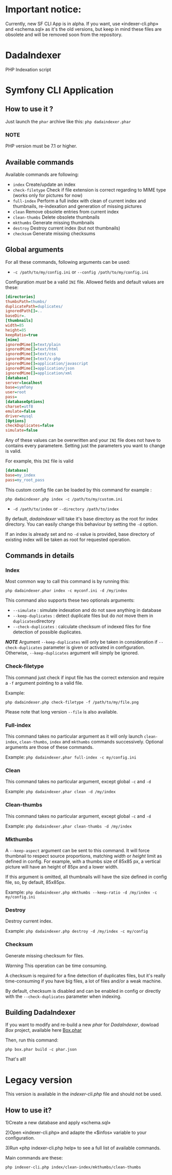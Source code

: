# Important notice:
Currently, new SF CLI App is in alpha.
If you want, use «indexer-cli.php» and «schema.sql» as it's the old versions, but keep
in mind these files are obsolete and will be removed soon from the repository.

# DadaIndexer

PHP Indexation script

# Symfony CLI Application

## How to use it ?
Just launch the `phar` archive like this: `php dadaindexer.phar`

### NOTE
PHP version must be 7.1 or higher.

## Available commands

Available commands are following:
* `index` Create/update an index
* `check-filetype` Check if file extension is correct regarding to MIME type
(works only for pictures for now)
* `full-index` Perform a full index with clean of current index and thumbnails,
re-indexation and generation of missing pictures
* `clean` Remove obsolete entries from current index
* `clean-thumbs` Delete obsolete thumbnails
* `mkthumbs` Generate missing thumbnails
* `destroy` Destroy current index (but not thumbnails)
* `checksum` Generate missing checksums

## Global arguments

For all these commands, following arguments can be used:
* `-c /path/to/my/config.ini` or `--config /path/to/my/config.ini`

Configuration *must* be a valid `INI` file.
Allowed fields and default values are these:

```ini
[directories]
thumbsPath=thumbs/
duplicatePath=duplicates/
ignoredPath[]=..
baseDir=.
[thumbnails]
width=85
height=85
keepRatio=true
[mime]
ignoredMime[]=text/plain
ignoredMime[]=text/html
ignoredMime[]=text/css
ignoredMime[]=text/x-php
ignoredMime[]=application/javascript
ignoredMime[]=application/json
ignoredMime[]=application/xml
[database]
server=localhost
base=symfony
user=root
pass=
[databaseOptions]
charset=utf8
emulate=false
driver=mysql
[Options]
checkDuplicates=false
simulate=false
```

Any of these values can be overwritten and your `INI` file does not have to contains every parametere.
Setting just the parameters you want to change is valid.

For example, this `INI` file is valid

```ini
[database]
base=my_index
pass=my_root_pass
```

This custom config file can be loaded by this command for example :

`php dadaindexer.php index -c /path/to/my/custom.ini`

* `-d /path/to/index` or `--directory /path/to/index`

By default, _dadaindexer_ will take it's base directory as the root for index directory.
You can easily change this behaviour by setting the `-d` option.

If an index is already set and no `-d` value is provided, base directory of existing index
will be taken as root for requested operation.

## Commands in details

### Index
Most common way to call this command is by running this:

`php dadaindexer.phar index -c myconf.ini -d /my/index`

This command also supports these two optionals arguments:
* `--simulate` : simulate indexation and do not save anything in database
* `--keep-duplicates` : detect duplicate files but do *not* move them in `duplicates`directory
* `--check-duplicates` : calculate checksum of indexed files for fine detection of
possible duplicates.

***NOTE*** Argument `--keep-duplicates` will only be taken in consideration if
`--check-duplicates` parameter is given or activated in configuration.  Otherwise,
`--keep-duplicates` argument will simply be ignored.

### Check-filetype
This command just check if input file has the correct extension and require a `-f` argument pointing to a valid file.

Example:

`php dadaindexer.php check-filetype -f /path/to/my/file.png`

Please note that long version `--file` is also available.

### Full-index
This command takes no particular argument as it will only launch `clean-index`, `clean-thumbs`, `index` and `mkthumbs` commands
successively.  Optional arguments are those of these commands.

Example:
`php dadaindexer.phar full-index -c my/config.ini`

### Clean
This command takes no particular argument, except global `-c` and `-d`

Example:
`php dadaindexer.phar clean -d /my/index`

### Clean-thumbs
This command takes no particular argument, except global `-c` and `-d`

Example:
`php dadaindexer.phar clean-thumbs -d /my/index`

### Mkthumbs
A `--keep-aspect` argument can be sent to this command.
It will force thumbnail to respect source proportions, matching _width_ or _height_
limit as defined in config.
For example, with a thumbs size of 85x85 px, a vertical picture will have an height
of 85px and a lower width.

If this argument is omitted, all thumbnails will have the size defined in config file,
so, by default, 85x85px.

Example:
`php dadaindexer.php mkthumbs --keep-ratio -d /my/index -c my/config.ini`

### Destroy
Destroy current index.

Example:
`php dadaindexer.php destroy -d /my/index -c my/config`

### Checksum
Generate missing checksum for files.

*Warning* This operation can be time consuming.

A checksum is required for a fine detection of duplicates files, but it's
really time-consuming if you have big files, a lot of files and/or a weak machine.

By default, checksum is disabled and can be enabled in config or directly with the
`--check-duplicates` parameter when indexing.


## Building DadaIndexer
If you want to modify and re-build a new _phar_ for _DadaIndexer_, dowload _Box_
project, available here [Box.phar](https://github.com/box-project/box2])

Then, run this command: 

`php box.phar build -c phar.json`

That's all!


# Legacy version

This version is available in the _indexer-cli.php_ file and should not be used.

## How to use it?

1)Create a new database and apply «schema.sql»

2)Open «indexer-cli.php» and adapte the «$infos» variable to your configuration.

3)Run «php indexer-cli.php help» to see a full list of available commands.

Main commands are these:

`php indexer-cli.php index/clean-index/mkthumbs/clean-thumbs`
